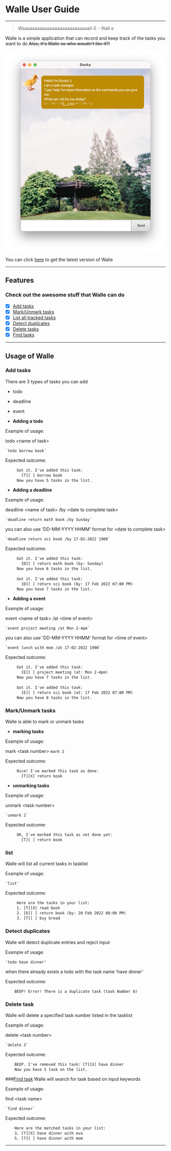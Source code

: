 # Walle User Guide
------------------------------------------------------------------------------------------------------------------------
> Waaaaaaaaaaaaaaaaaaaaaaaaaaall-E - Wall e

Walle is a simple application that can record and keep track of the tasks you want to do
~~Also, it's Walle so who woudn't like it?!~~ 

![Screenshot of Walle](Ui.png)

You can click [here](https://github.com/tzhan98/ip/releases) to get the latest version of Walle
________________________________________________________________________________________________________________________
## Features 

### Check out the awesome stuff that Walle can do

 - [x] [Add tasks](https://tzhan98.github.io/ip/#add-tasks)
 - [x] [Mark/Unmark tasks](https://tzhan98.github.io/ip/#markunmark-tasks)
 - [x] [List all tracked tasks](https://tzhan98.github.io/ip/#list)
 - [x] [Detect duplicates](https://tzhan98.github.io/ip/#detect-duplicates)
 - [x] [Delete tasks](https://tzhan98.github.io/ip/#delete-task)
 - [x] [Find tasks](https://tzhan98.github.io/ip/#find-task)

________________________________________________________________________________________________________________________
## Usage of Walle

### Add tasks

There are 3 types of tasks you can add
- todo
- deadline
- event

 - **Adding a todo**

Example of usage: 

todo \<name of task\>

    `todo borrow book`

Expected outcome:

```
     Got it. I've added this task: 
       [T][ ] borrow book
     Now you have 5 tasks in the list.
```

 - **Adding a deadline**

Example of usage:

deadline \<name of task\> /by \<date to complete task\>

    `deadline return math book /by Sunday`

you can also use 'DD-MM-YYYY HHMM' format for \<date to complete task\>

    `deadline return sci book /by 17-02-2022 1900`

Expected outcome:

```
     Got it. I've added this task: 
       [D][ ] return math book (by: Sunday)
     Now you have 6 tasks in the list.
     
     Got it. I've added this task: 
       [D][ ] return sci book (by: 17 Feb 2022 07:00 PM)
     Now you have 7 tasks in the list.
```
 - **Adding a event**

Example of usage:

event \<name of task\> /at \<time of event\>

    `event project meeting /at Mon 2-4pm`

you can also use 'DD-MM-YYYY HHMM' format for \<time of event\>

    `event lunch with mom /at 17-02-2022 1900`

Expected outcome:

```
     Got it. I've added this task: 
       [E][ ] project meeting (at: Mon 2-4pm)
     Now you have 7 tasks in the list.

     Got it. I've added this task: 
       [E][ ] return sci book (at: 17 Feb 2022 07:00 PM)
     Now you have 8 tasks in the list.
```

### Mark/Unmark tasks
Walle is able to mark or unmark tasks

 - **marking tasks**

Example of usage:

 mark \<task number\>
    `mark 2`

Expected outcome:

```
     Nice! I've marked this task as done: 
       [T][X] return book
```

 - **unmarking tasks**

Example of usage:

 unmark \<task number\>

    `unmark 2`

Expected outcome:

```
     OK, I've marked this task as not done yet:
       [T][ ] return book
```

### list
Walle will list all current tasks in tasklist

Example of usage:

    'list'

Expected outcome:

```
     Here are the tasks in your list:
     1. [T][X] read book
     2. [D][ ] return book (by: 20 Feb 2022 08:00 PM)
     3. [T][ ] buy bread
```

### Detect duplicates
Walle will detect duplicate entries and reject input

Example of usage: 

    'todo have dinner'

when there already exists a todo with the task name 'have dinner'

Expected outcome:

```
    BEEP! Error! There is a duplicate task (task Number 6)
```

### Delete task
Walle will delete a specified task number listed in the tasklist

Example of usage:

delete \<task number\>

    `delete 3`

Expected outcome:

```
    BEEP. I've removed this task: [T][X] have dinner 
    Now you have 5 task on the list.  
```

###[Find task](https://tzhan98.github.io/ip/#features)
Walle will search for task based on input keywords

Example of usage:

find \<task name\>

    `find dinner`

Expected outcome:

```
    Here are the matched tasks in your list:
    3. [T][X] have dinner with eva
    5. [T][ ] have dinner with mom
```
________________________________________________________________________________________________________________________